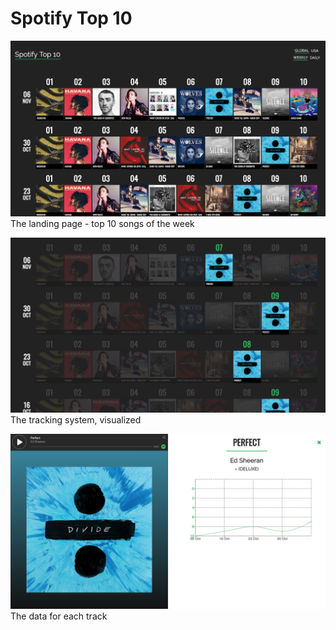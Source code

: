 # Spotify Top 10

![home page of Top 10](./images/spotify/home.png)
The landing page - top 10 songs of the week

![tracking system](./images/spotify/tracking.png)
The tracking system, visualized

![track data](./images/spotify/track.png)
The data for each track